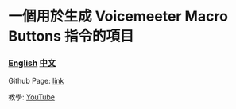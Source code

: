 # 一個用於生成 Voicemeeter Macro Buttons 指令的項目

### [English](./README_EN.md) [中文](./README.md)

Github Page: [link](https://ezn24.github.io/Voicemeeter-Macro-Buttons-Generator/)

教學: [YouTube](https://youtu.be/B8kRta6-ib4?si=_DuOk9B41lF5vjVM)


